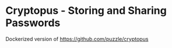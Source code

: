 # Cryptopus - Storing and Sharing Passwords
Dockerized version of https://github.com/puzzle/cryptopus

